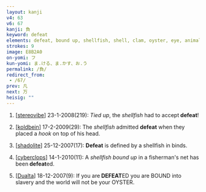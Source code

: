 ```yaml
---
layout: kanji
v4: 63
v6: 67
kanji: 負
keyword: defeat
elements: defeat, bound up, shellfish, shell, clam, oyster, eye, animal legs, eight
strokes: 9
image: E8B2A0
on-yomi: フ
kun-yomi: ま.ける、ま.かす、お.う
permalink: /負/
redirect_from:
 - /67/
prev: 凡
next: 万
heisig: ""
---
```


1) [<a href="http://kanji.koohii.com/profile/stereovibe">stereovibe</a>] 23-1-2008(219): <em>Tied up</em>, the <em>shellfish</em> had to accept<strong> defeat</strong>!

2) [<a href="http://kanji.koohii.com/profile/koldbein">koldbein</a>] 17-2-2009(29): The <em>shellfish</em> admitted <strong>defeat</strong> when they placed a <em>hook</em> on top of his head.

3) [<a href="http://kanji.koohii.com/profile/shadolite">shadolite</a>] 25-12-2007(17): <strong>Defeat</strong> is defined by a shellfish in binds.

4) [<a href="http://kanji.koohii.com/profile/cyberclops">cyberclops</a>] 14-1-2010(11): A <em>shellfish bound up</em> in a fisherman&#039;s net has been<strong> defeat</strong>ed.

5) [<a href="http://kanji.koohii.com/profile/Dualta">Dualta</a>] 18-12-2007(9): If you are<strong> DEFEAT</strong>ED you are BOUND into slavery and the world will not be your OYSTER.

